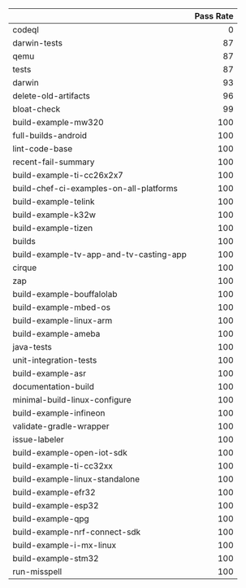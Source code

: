 |                                         |   Pass Rate |
|:----------------------------------------|------------:|
| codeql                                  |           0 |
| darwin-tests                            |          87 |
| qemu                                    |          87 |
| tests                                   |          87 |
| darwin                                  |          93 |
| delete-old-artifacts                    |          96 |
| bloat-check                             |          99 |
| build-example-mw320                     |         100 |
| full-builds-android                     |         100 |
| lint-code-base                          |         100 |
| recent-fail-summary                     |         100 |
| build-example-ti-cc26x2x7               |         100 |
| build-chef-ci-examples-on-all-platforms |         100 |
| build-example-telink                    |         100 |
| build-example-k32w                      |         100 |
| build-example-tizen                     |         100 |
| builds                                  |         100 |
| build-example-tv-app-and-tv-casting-app |         100 |
| cirque                                  |         100 |
| zap                                     |         100 |
| build-example-bouffalolab               |         100 |
| build-example-mbed-os                   |         100 |
| build-example-linux-arm                 |         100 |
| build-example-ameba                     |         100 |
| java-tests                              |         100 |
| unit-integration-tests                  |         100 |
| build-example-asr                       |         100 |
| documentation-build                     |         100 |
| minimal-build-linux-configure           |         100 |
| build-example-infineon                  |         100 |
| validate-gradle-wrapper                 |         100 |
| issue-labeler                           |         100 |
| build-example-open-iot-sdk              |         100 |
| build-example-ti-cc32xx                 |         100 |
| build-example-linux-standalone          |         100 |
| build-example-efr32                     |         100 |
| build-example-esp32                     |         100 |
| build-example-qpg                       |         100 |
| build-example-nrf-connect-sdk           |         100 |
| build-example-i-mx-linux                |         100 |
| build-example-stm32                     |         100 |
| run-misspell                            |         100 |